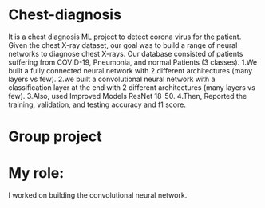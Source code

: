 # Chest-diagnosis
It is a chest diagnosis ML project to detect corona virus for the patient. Given the chest X-ray dataset, our goal was to build a range of neural networks to diagnose chest X-rays. Our database consisted of patients suffering from COVID-19, Pneumonia, and normal Patients (3 classes).
1.We built a fully connected neural network with 2 different architectures (many layers vs few).
2.we built a convolutional neural network with a classification layer at the end with 2 different architectures (many layers vs few).
3.Also, used Improved Models ResNet 18-50.
4.Then, Reported the training, validation, and testing accuracy and f1 score.
# Group project
# My role: 
I worked on building the convolutional neural network.

